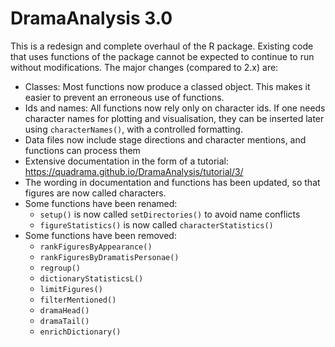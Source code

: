 # DramaAnalysis 3.0

This is a redesign and complete overhaul of the R package. Existing code that uses functions of the package cannot be expected to continue to run without modifications. The major changes (compared to 2.x) are:

- Classes: Most functions now produce a classed object. 
  This makes it easier to prevent an erroneous use of functions.
- Ids and names: All functions now rely only on character ids. If one needs character 
  names for plotting and visualisation, they can be inserted later using `characterNames()`, 
  with a controlled formatting.
- Data files now include stage directions and character mentions, and functions can process them
- Extensive documentation in the form of a tutorial: https://quadrama.github.io/DramaAnalysis/tutorial/3/
- The wording in documentation and functions has been updated, so that figures are now called characters.
- Some functions have been renamed:
  - `setup()` is now called `setDirectories()` to avoid name conflicts
  - `figureStatistics()` is now called `characterStatistics()`
- Some functions have been removed:
  - `rankFiguresByAppearance()`
  - `rankFiguresByDramatisPersonae()`
  - `regroup()`
  - `dictionaryStatisticsL()`
  - `limitFigures()`
  - `filterMentioned()`
  - `dramaHead()`
  - `dramaTail()`
  - `enrichDictionary()`